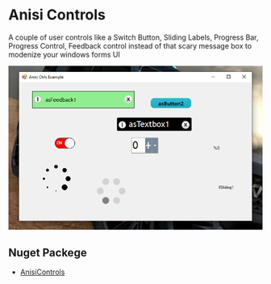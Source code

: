 # Anisi Controls
A couple of user controls like a Switch Button, Sliding Labels, Progress Bar, Progress Control, Feedback control instead of that scary message box to modenize your windows forms UI

<img src="screenshot.png"/>

## Nuget Packege
* <a href="https://www.nuget.org/packages/AnisiControls/">AnisiControls</a>